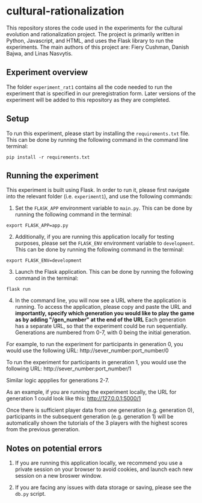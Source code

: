 # cultural-rationalization
This repository stores the code used in the experiments for the cultural evolution and rationalization project. The project is primarily written in Python, Javascript, and HTML, and uses the Flask library to run the experiments. The main authors of this project are: Fiery Cushman, Danish Bajwa, and Linas Nasvytis.

## Experiment overview
The folder ```experiment_rat1``` contains all the code needed to run the experiment that is specified in our preregistration form. Later versions of the experiment will be added to this repository as they are completed.

## Setup
To run this experiment, please start by installing the ```requirements.txt``` file. This can be done by running the following command in the command line terminal:

```pip install -r requirements.txt```

## Running the experiment
This experiment is built using Flask. In order to run it, please first navigate into the relevant folder (i.e. ```experiment1```), and use the following commands:

1. Set the ```FLASK_APP``` environment variable to ```main.py```. This can be done by running the following command in the terminal:

```export FLASK_APP=app.py```

2. Additionally, if you are running this application locally for testing purposes, please set the ```FLASK_ENV``` environment variable to ```development```. This can be done by running the following command in the terminal:

```export FLASK_ENV=development ```

3. Launch the Flask application. This can be done by running the following command in the terminal:

```flask run```

4. In the command line, you will now see a URL where the application is running. To access the application, please copy and paste the URL and **importantly, specify which generation you would like to play the game as by adding "/gen_number" at the end of the URL** Each generation has a separate URL, so that the experiment could be run sequentially. Generations are numbered from 0-7, with 0 being the initial generation. 

For example, to run the experiment for participants in generation 0, you would use the following URL:
http://sever_number:port_number/0

To run the experiment for participants in generation 1, you would use the following URL:
http://sever_number:port_number/1

Similar logic appplies for generations 2-7. 

As an example, if you are running the experiment locally, the URL for generation 1 could look like this: http://127.0.0.1:5000/1

Once there is sufficient player data from one generation (e.g. generation 0), participants in the subsequent generation (e.g. generation 1) will be automatically shown the tutorials of the 3 players with the highest scores from the previous generation. 

## Notes on potential errors
1. If you are running this application locally, we recommend you use a private session on your browser to avoid cookies, and launch each new session on a new broswer window. 

2. If you are facing any issues with data storage or saving, please see the ```db.py``` script. 